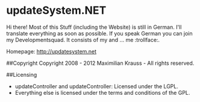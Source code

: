 updateSystem.NET
=======

Hi there! Most of this Stuff (including the Website) is still in German. I'll translate everything as soon as possible. If you speak German you can join my Developmentsquad. It consists of my and ... me :trollface:.

Homepage: http://updatesystem.net

##Copyright
Copyright 2008 - 2012 Maximilian Krauss - All rights reserved.

##Licensing
* updateController and updateController: Licensed under the LGPL.
* Everything else is licensed under the terms and conditions of the GPL.